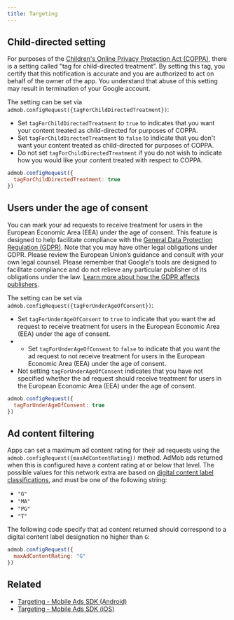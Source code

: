 ```yaml
---
title: Targeting
---
```


## Child-directed setting

For purposes of the [Children's Online Privacy Protection Act (COPPA)](https://www.ftc.gov/tips-advice/business-center/privacy-and-security/children%27s-privacy), there is a setting called "tag for child-directed treatment". By setting this tag, you certify that this notification is accurate and you are authorized to act on behalf of the owner of the app. You understand that abuse of this setting may result in termination of your Google account.

The setting can be set via `admob.configRequest({tagForChildDirectedTreatment})`:

* Set `tagForChildDirectedTreatment` to `true` to indicates that you want your content treated as child-directed for purposes of COPPA.
* Set `tagForChildDirectedTreatment` to `false` to indicate that you don't want your content treated as child-directed for purposes of COPPA.
* Do not set `tagForChildDirectedTreatment` if you do not wish to indicate how you would like your content treated with respect to COPPA.

```js
admob.configRequest({
  tagForChildDirectedTreatment: true
})
```

## Users under the age of consent

You can mark your ad requests to receive treatment for users in the European Economic Area (EEA) under the age of consent. This feature is designed to help facilitate compliance with the [General Data Protection Regulation (GDPR)](https://eur-lex.europa.eu/legal-content/EN/TXT/?uri=CELEX:32016R0679). Note that you may have other legal obligations under GDPR. Please review the European Union’s guidance and consult with your own legal counsel. Please remember that Google's tools are designed to facilitate compliance and do not relieve any particular publisher of its obligations under the law. [Learn more about how the GDPR affects publishers](https://support.google.com/admob/answer/7666366).

The setting can be set via `admob.configRequest({tagForUnderAgeOfConsent})`:

* Set `tagForUnderAgeOfConsent` to `true` to indicate that you want the ad request to receive treatment for users in the European Economic Area (EEA) under the age of consent.
* * Set `tagForUnderAgeOfConsent` to `false` to indicate that you want the ad request to not receive treatment for users in the European Economic Area (EEA) under the age of consent.
* Not setting `tagForUnderAgeOfConsent` indicates that you have not specified whether the ad request should receive treatment for users in the European Economic Area (EEA) under the age of consent.

```js
admob.configRequest({
  tagForUnderAgeOfConsent: true
})
```

## Ad content filtering

Apps can set a maximum ad content rating for their ad requests using the `admob.configRequest({maxAdContentRating})` method. AdMob ads returned when this is configured have a content rating at or below that level. The possible values for this network extra are based on [digital content label classifications](https://support.google.com/admob/answer/7562142), and must be one of the following string:

* `"G"`
* `"MA"`
* `"PG"`
* `"T"`

The following code specify that ad content returned should correspond to a digital content label designation no higher than `G`:

```js
admob.configRequest({
  maxAdContentRating: "G"
})
```

## Related

* [Targeting - Mobile Ads SDK (Android)](https://developers.google.com/admob/android/targeting)
* [Targeting - Mobile Ads SDK (iOS)](https://developers.google.com/admob/ios/targeting)
